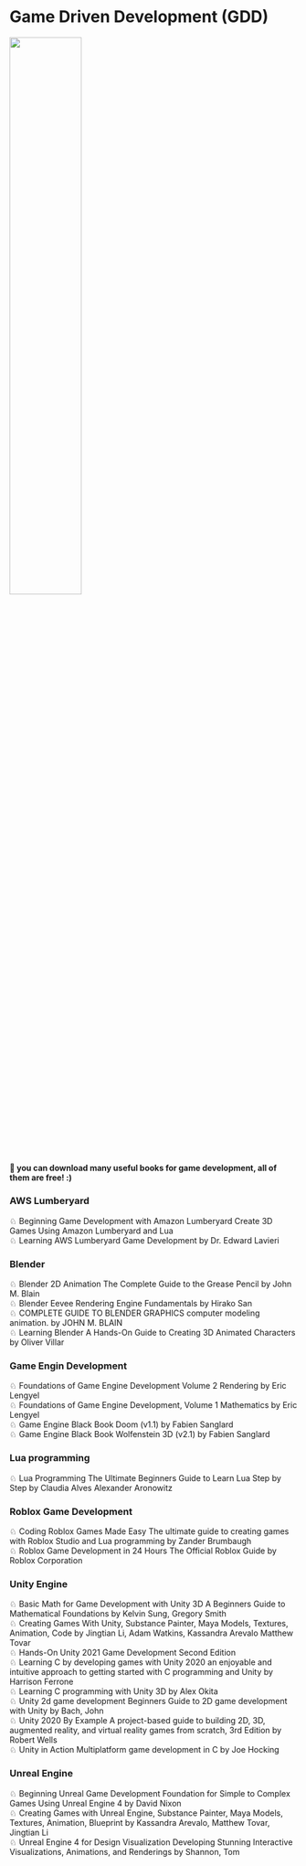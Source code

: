 # Game Driven Development (GDD)
<img src="https://splianel.sirv.com/while%20true%20learn.jpg" width="50%" height="50%" alt="" /> <br>
#### 🍪 you can download many useful books for game development, all of them are free! :)

### AWS Lumberyard
♘ Beginning Game Development with Amazon Lumberyard Create 3D Games Using Amazon Lumberyard and Lua <br>
♘ Learning AWS Lumberyard Game Development by Dr. Edward Lavieri <br>

### Blender
♘ Blender 2D Animation The Complete Guide to the Grease Pencil by John M. Blain <br>
♘ Blender Eevee Rendering Engine Fundamentals by Hirako San <br>
♘ COMPLETE GUIDE TO BLENDER GRAPHICS  computer modeling  animation. by JOHN M. BLAIN <br>
♘ Learning Blender A Hands-On Guide to Creating 3D Animated Characters by Oliver Villar <br>

### Game Engin Development
♘ Foundations of Game Engine Development Volume 2 Rendering by Eric Lengyel <br>
♘ Foundations of Game Engine Development, Volume 1 Mathematics by Eric Lengyel <br>
♘ Game Engine Black Book Doom (v1.1) by Fabien Sanglard <br>
♘ Game Engine Black Book Wolfenstein 3D (v2.1) by Fabien Sanglard <br>

### Lua programming
♘ Lua Programming The Ultimate Beginners Guide to Learn Lua Step by Step by Claudia Alves Alexander Aronowitz <br>

### Roblox Game Development
♘ Coding Roblox Games Made Easy The ultimate guide to creating games with Roblox Studio and Lua programming by Zander Brumbaugh <br>
♘ Roblox Game Development in 24 Hours The Official Roblox Guide by Roblox Corporation <br>

### Unity Engine
♘ Basic Math for Game Development with Unity 3D A Beginners Guide to Mathematical Foundations by Kelvin Sung, Gregory Smith <br>
♘ Creating Games With Unity, Substance Painter,  Maya Models, Textures, Animation,  Code by Jingtian Li, Adam Watkins, Kassandra Arevalo  Matthew Tovar <br>
♘ Hands-On Unity 2021 Game Development Second Edition <br>
♘ Learning C by developing games with Unity 2020  an enjoyable and intuitive approach to getting started with C programming and Unity by Harrison Ferrone <br>
♘ Learning C programming with Unity 3D by Alex Okita <br>
♘ Unity 2d game development Beginners Guide to 2D game development with Unity by Bach, John <br>
♘ Unity 2020 By Example A project-based guide to building 2D, 3D, augmented reality, and virtual reality games from scratch, 3rd Edition by Robert Wells <br>
♘ Unity in Action Multiplatform game development in C by Joe Hocking <br>

### Unreal Engine
♘ Beginning Unreal Game Development Foundation for Simple to Complex Games Using Unreal Engine 4 by David Nixon <br>
♘ Creating Games with Unreal Engine, Substance Painter,  Maya Models, Textures, Animation,  Blueprint by Kassandra Arevalo, Matthew Tovar, Jingtian Li <br>
♘ Unreal Engine 4 for Design Visualization Developing Stunning Interactive Visualizations, Animations, and Renderings by Shannon, Tom <br>


